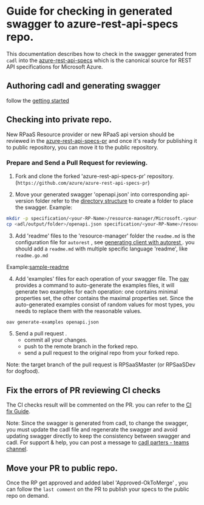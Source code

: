 # Guide for checking in generated swagger to azure-rest-api-specs repo.
This documentation describes how to check in the swagger generated from `cadl` into the [azure-rest-api-specs](https://github.com/Azure/azure-rest-api-specs#azure-rest-api-specifications) which is the canonical source for REST API specifications for Microsoft Azure.

## Authoring cadl and generating swagger

follow the [getting started](../readme.md##Getting-Started)

## Checking into private repo.
New RPaaS Resource provider or new RPaaS api version should be reviewed in the [azure-rest-api-specs-pr](https://github.com/Azure/azure-rest-api-specs-pr) and once it's ready for publishing it to public repository, you can move it to the public repository.

### Prepare and Send a Pull Request for reviewing.

1. Fork and clone the forked 'azure-rest-api-specs-pr' repository. (```https://github.com/azure/azure-rest-api-specs-pr```)

2. Move your generated swagger 'openapi.json' into corresponding api-version folder
refer to the [directory structure](https://github.com/Azure/azure-rest-api-specs#directory-structure) to create a folder to place the swagger.
Example:
``` bash
mkdir -p specification/<your-RP-Name>/resource-manager/Microsoft.<your-RP-Name>/preview/2021-08-01-preview
cp <adl/output/folder>/openapi.json specification/<your-RP-Name>/resource-manager/Microsoft.<your-RP-Name>/preview/2021-08-01-preview
```
3. Add 'readme' files to the 'resource-manager' folder
the `readme.md` is the configuration file for `autorest` , see [generating client with autorest ](https://github.com/Azure/autorest/blob/main/docs/generate/readme.md#keeping-your-options-in-one-place-the-preferred-option). you should add a `readme.md` with multiple specific language 'readme', like `readme.go.md`

Example:[sample-readme](https://github.com/Azure/azure-rest-api-specs/blob/main/documentation/samplefiles/samplereadme.md)

4. Add 'examples' files for each operation of your swagger file.
The [oav](https://github.com/Azure/oav) provides a command to auto-generate the examples files, it will generate two examples for each operation: one contains minimal properties set, the other contains the maximal properties set. Since the auto-generated examples consist of random values for most types, you needs to replace them with the reasonable values. 

```bash
oav generate-examples openapi.json
```

5. Send a pull request .
   - commit all your changes.
   - push to the remote branch in the forked repo.
   - send a pull request to the original repo from your forked repo.

Note:
the target branch of the pull request is RPSaaSMaster (or RPSaaSDev for dogfood).

## Fix the errors of PR reviewing CI checks
The CI checks result will be commented on the PR. you can refer to the [CI fix Guide](https://github.com/Azure/azure-rest-api-specs/blob/main/documentation/ci-fix.md). 

Note:
Since the swagger is generated from cadl, to change the swagger, you must update the cadl file and regenerate the swagger and avoid updating swagger directly to keep the consistency between swagger and cadl. 
For support & help, you can post a message to [cadl parters - teams channel](https://teams.microsoft.com/l/channel/19%3a2d4efc54d99e4d00a568da7cf0643c1b%40thread.skype/Cadl%2520Partners?groupId=3e17dcb0-4257-4a30-b843-77f47f1d4121&tenantId=72f988bf-86f1-41af-91ab-2d7cd011db47).


## Move your PR to public repo.
Once the RP get approved and added label 'Approved-OkToMerge' , you can follow the `last comment` on the PR to publish your specs to the public repo on demand.
